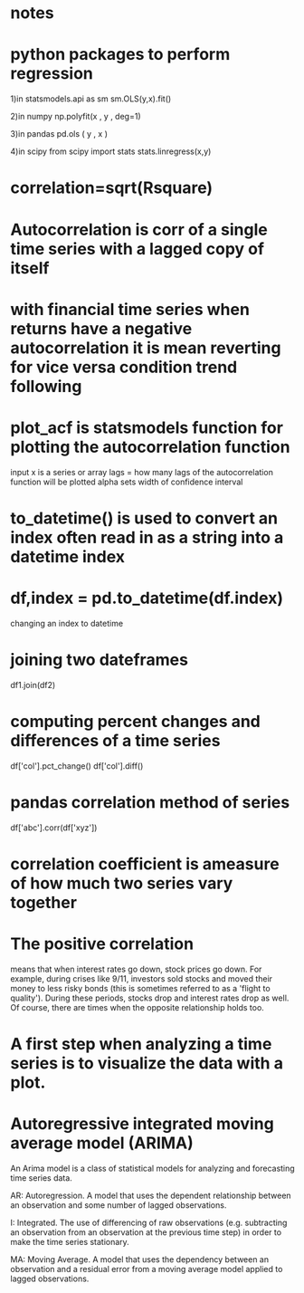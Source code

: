 # notes
#  python packages to perform regression 

1)in statsmodels.api as sm
sm.OLS(y,x).fit()

2)in numpy 
np.polyfit(x , y ,   deg=1)

3)in pandas 
pd.ols ( y ,  x )

4)in scipy
from scipy import stats 
stats.linregress(x,y)


# correlation=sqrt(Rsquare)
# Autocorrelation is corr of a single time series with a lagged copy of itself
# with financial time series when returns have a negative autocorrelation it is mean reverting for vice versa condition trend following
# plot_acf is statsmodels function for plotting the autocorrelation function
input x is a series or array
lags = how many lags of the autocorrelation function will be plotted
alpha sets width of confidence interval 

# to_datetime() is used to convert an index often read in as a string into a datetime index
# df,index = pd.to_datetime(df.index)
changing an index to datetime

# joining two dateframes
df1.join(df2)
# computing percent changes and differences of a time series
df['col'].pct_change()
df['col'].diff()
# pandas correlation method of series
df['abc'].corr(df['xyz'])
# correlation coefficient is ameasure of how much two series vary together
# The positive correlation
means that when interest rates go down, stock prices go down. For example, during crises like 9/11, investors sold stocks and moved their money to less risky bonds (this is sometimes referred to as a 'flight to quality'). During these periods, stocks drop and interest rates drop as well. Of course, there are times when the opposite relationship holds too.

# A first step when analyzing a time series is to visualize the data with a plot. 

# Autoregressive integrated moving average model (ARIMA)
An Arima model is a class of statistical models for analyzing and forecasting time series data.

AR: Autoregression. A model that uses the dependent relationship between an observation and some number of lagged observations.

I: Integrated. The use of differencing of raw observations (e.g. subtracting an observation from an observation at the previous time step) in order to make the time series stationary.

MA: Moving Average. A model that uses the dependency between an observation and a residual error from a moving average model applied to lagged observations.

